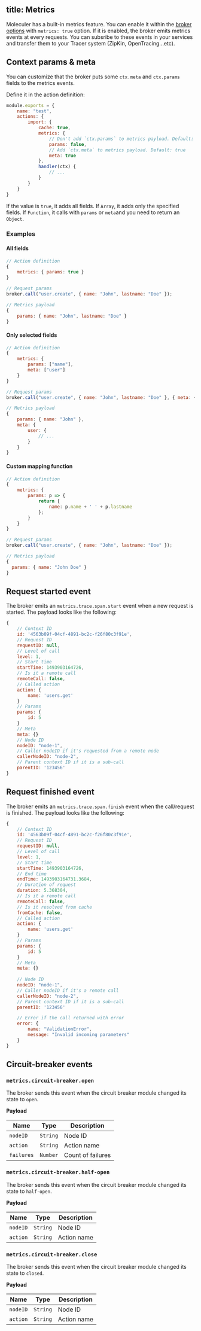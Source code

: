 title: Metrics
---
Moleculer has a built-in metrics feature. You can enable it within the [broker options](broker.html#Constructor-options) with `metrics: true` option.
If it is enabled, the broker emits metrics events at every requests. You can subsribe to these events in your services and transfer them to your Tracer system (ZipKin, OpenTracing...etc).

## Context params & meta
You can customize that the broker puts some `ctx.meta` and `ctx.params` fields to the metrics events.

Define it in the action definition:
```js
module.exports = {
    name: "test",
    actions: {
        import: {
            cache: true,
            metrics: {
                // Don't add `ctx.params` to metrics payload. Default: false
                params: false,
                // Add `ctx.meta` to metrics payload. Default: true
                meta: true
            },
            handler(ctx) {
                // ...
            }
        }
    }
}
```

If the value is `true`, it adds all fields. If `Array`, it adds only the specified fields. If `Function`, it calls with `params` or `meta`and you need to return an `Object`.

### Examples

#### All fields

```js
// Action definition
{
    metrics: { params: true }
}

// Request params
broker.call("user.create", { name: "John", lastname: "Doe" });

// Metrics payload
{
    params: { name: "John", lastname: "Doe" }
}
```

#### Only selected fields

```js
// Action definition
{
    metrics: { 
        params: ["name"],
        meta: ["user"]
    }
}

// Request params
broker.call("user.create", { name: "John", lastname: "Doe" }, { meta: { user } });

// Metrics payload
{
    params: { name: "John" },
    meta: {
        user: {
            // ...
        }
    }
}
```

#### Custom mapping function
```js
// Action definition
{
    metrics: { 
        params: p => {
            return { 
                name: p.name + ' ' + p.lastname
            };
        }
    }
}

// Request params
broker.call("user.create", { name: "John", lastname: "Doe" });

// Metrics payload
{
  params: { name: "John Doe" }
}
```

## Request started event
The broker emits an `metrics.trace.span.start` event when a new request is started.
The payload looks like the following:
```js
{
    // Context ID
    id: '4563b09f-04cf-4891-bc2c-f26f80c3f91e',
    // Request ID
    requestID: null,
    // Level of call
    level: 1,
    // Start time
    startTime: 1493903164726,
    // Is it a remote call
    remoteCall: false,
    // Called action
    action: {
        name: 'users.get'
    }
    // Params
    params: {
        id: 5
    }
    // Meta
    meta: {}
    // Node ID
    nodeID: "node-1",
    // Caller nodeID if it's requested from a remote node
    callerNodeID: "node-2",
    // Parent context ID if it is a sub-call
    parentID: '123456'
}
```

## Request finished event
The broker emits an `metrics.trace.span.finish` event when the call/request is finished.
The payload looks like the following:
```js
{
    // Context ID
    id: '4563b09f-04cf-4891-bc2c-f26f80c3f91e',
    // Request ID
    requestID: null,
    // Level of call
    level: 1,
    // Start time
    startTime: 1493903164726,
    // End time
    endTime: 1493903164731.3684,
    // Duration of request
    duration: 5.368304,
    // Is it a remote call
    remoteCall: false,
    // Is it resolved from cache
    fromCache: false,
    // Called action
    action: {
        name: 'users.get'
    }
    // Params
    params: {
        id: 5
    }
    // Meta
    meta: {}
   
    // Node ID
    nodeID: "node-1",
    // Caller nodeID if it's a remote call
    callerNodeID: "node-2",
    // Parent context ID if it is a sub-call
    parentID: '123456'

    // Error if the call returned with error
    error: {
        name: "ValidationError",
        message: "Invalid incoming parameters"
    }
}
```

## Circuit-breaker events

### `metrics.circuit-breaker.open`
The broker sends this event when the circuit breaker module changed its state to `open`.

**Payload**

| Name | Type | Description |
| ---- | ---- | ----------- |
| `nodeID` | `String` | Node ID |
| `action` | `String` | Action name |
| `failures` | `Number` | Count of failures |


### `metrics.circuit-breaker.half-open`
The broker sends this event when the circuit breaker module changed its state to `half-open`.

**Payload**

| Name | Type | Description |
| ---- | ---- | ----------- |
| `nodeID` | `String` | Node ID |
| `action` | `String` | Action name |

### `metrics.circuit-breaker.close`
The broker sends this event when the circuit breaker module changed its state to `closed`.

**Payload**

| Name | Type | Description |
| ---- | ---- | ----------- |
| `nodeID` | `String` | Node ID |
| `action` | `String` | Action name |

